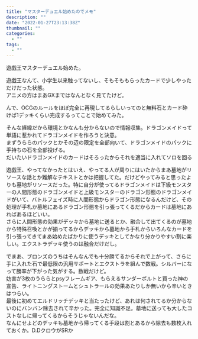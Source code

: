 ```yaml
---
title: "マスターデュエル始めたのでメモ"
description: ""
date: "2022-01-27T23:13:38Z"
thumbnail: ""
categories:
  - ""
tags:
  - ""
---
```

遊戯王マスターデュエル始めた。

遊戯王なんて、小学生以来触ってないし、そもそももらったカードで少しやっただけだった状態。<br>
アニメの方はまあGXまではなんとなく見てたけど。

んで、OCGのルールをほぼ完全に再現してるらしいってのと無料石とカード砕けば1デッキくらい完成するってことで始めてみた。

そんな経緯だから環境とかなんも分からないので情報収集。ドラゴンメイドって単語に惹かれてドラゴンメイドを作ろうと決意。<br>
まずうららのパックとかその辺の限定を全部向いて、ドラゴンメイドのパックに手持ちの石を全部投げる。<br>
だいたいドラゴンメイドのカードはそろったからそれを適当に入れてソロを回る<br>

遊戯王、やってなかったとはいえ、やってる人が周りにはいたからまあ墓地がリソースな話とか難解なテキストとかは把握してた。だけどやってみると思ったよりも墓地がリソースだった。特に自分が使ってるドラゴンメイドは下級モンスターの人間形態のドラゴンメイドと上級モンスターのドラゴン形態のドラゴンメイドがいて、バトルフェイズ時に人間形態からドラゴン形態になるんだけど、その処理が手札か墓地にあるドラゴン形態を引っ張ってくるだからカードは墓地にあればあるほどいい。<br>
さらに人間形態の効果がデッキから墓地に送るとか、融合して出てくるのが墓地から特殊召喚とかが揃ってるからデッキから墓地から手札からいろんなカードを引っ張ってきてまあ始めたばかりに使うデッキとしてかなり分かりやすい割に楽しい。エクストラデッキ使うのは融合だけだし。

でまあ、ブロンズのうちはそんなんでも十分勝てるからそれで上がって、さらに手に入れた石で最低限の汎用サポートとエクストラを組んで数戦。シルバーになって勝率が下がった気がする。数戦だけど。<br>
妨害が3枚のうららとpsyフレームギア、もらえるサンダーボルトと買った神の宣告、ライトニングストームとシュトラールの効果あたりしか無いから辛いときはつらい。<br>
最後に初めてエルドリッチデッキと当たったけど、あれは何されてるか分からないのにバンバン除去されて辛かった。完全に知識不足。墓地に送っても大したコストなしに帰ってくるからそうじゃないんだな。<br>
なんにせよどのデッキも墓地から帰ってくる手段は割とあるから除去も数枚入れておくか。D.DクロウがSRか
